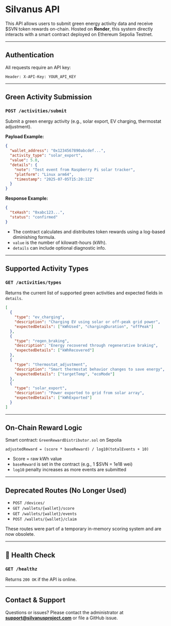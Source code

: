 
# Silvanus API

This API allows users to submit green energy activity data and receive $SVN token rewards on-chain. Hosted on **Render**, this system directly interacts with a smart contract deployed on Ethereum Sepolia Testnet.

---

## Authentication

All requests require an API key:

```
Header: X-API-Key: YOUR_API_KEY
```

---

## Green Activity Submission

### `POST /activities/submit`

Submit a green energy activity (e.g., solar export, EV charging, thermostat adjustment).

**Payload Example:**

```json
{
  "wallet_address": "0x1234567890abcdef...",
  "activity_type": "solar_export",
  "value": 5.0,
  "details": {
    "note": "Test event from Raspberry Pi solar tracker",
    "platform": "Linux arm64",
    "timestamp": "2025-07-05T15:20:12Z"
  }
}
```

**Response Example:**

```json
{
  "txHash": "0xabc123...",
  "status": "confirmed"
}
```

- The contract calculates and distributes token rewards using a log-based diminishing formula.
- `value` is the number of kilowatt-hours (kWh).
- `details` can include optional diagnostic info.

---

## Supported Activity Types

### `GET /activities/types`

Returns the current list of supported green activities and expected fields in `details`.

```json
[
  {
    "type": "ev_charging",
    "description": "Charging EV using solar or off-peak grid power",
    "expectedDetails": ["kWhUsed", "chargingDuration", "offPeak"]
  },
  {
    "type": "regen_braking",
    "description": "Energy recovered through regenerative braking",
    "expectedDetails": ["kWhRecovered"]
  },
  {
    "type": "thermostat_adjustment",
    "description": "Smart thermostat behavior changes to save energy",
    "expectedDetails": ["targetTemp", "ecoMode"]
  },
  {
    "type": "solar_export",
    "description": "Power exported to grid from solar array",
    "expectedDetails": ["kWhExported"]
  }
]
```

---

## On-Chain Reward Logic

Smart contract: `GreenRewardDistributor.sol` on Sepolia

```solidity
adjustedReward = (score * baseReward) / log10(totalEvents + 10)
```

- Score = raw kWh value
- `baseReward` is set in the contract (e.g., 1 $SVN = 1e18 wei)
- `log10` penalty increases as more events are submitted

---

## Deprecated Routes (No Longer Used)

- `POST /devices/`
- `GET /wallets/{wallet}/score`
- `GET /wallets/{wallet}/events`
- `POST /wallets/{wallet}/claim`

These routes were part of a temporary in-memory scoring system and are now obsolete.

---

## 🚦 Health Check

### `GET /healthz`

Returns `200 OK` if the API is online.

---

## Contact & Support

Questions or issues? Please contact the administrator at **support@silvanusproject.com** or file a GitHub issue.